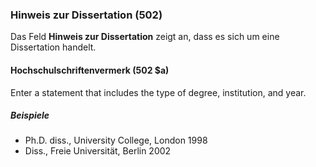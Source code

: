 ### Hinweis zur Dissertation (502)

Das Feld **Hinweis zur Dissertation** zeigt an, dass es sich um eine Dissertation handelt.

#### Hochschulschriftenvermerk (502 $a)

Enter a statement that includes the type of degree, institution, and year.

##### Beispiele

- Ph.D. diss., University College, London 1998
- Diss., Freie Universität, Berlin 2002
